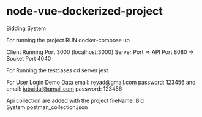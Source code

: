 # node-vue-dockerized-project
Bidding System

For running the project 
RUN
docker-compose up

Client Running Port 3000 (localhost:3000)
Server Port 
=> API Port 8080
=> Socket Port 4040

For Running the testcases
cd server
jest

For User Login
Demo Data 
email: reyad@gmail.com
password: 123456
and
email: jubaidul@gmail.com
password: 123456

Api collection are added with the project
fileName: Bid System.postman_collection.json
